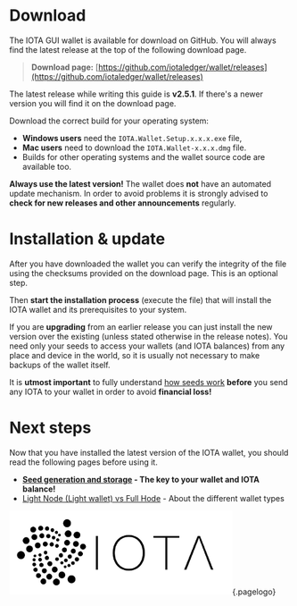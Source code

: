 <!-- TITLE: Download & installation -->
<!-- SUBTITLE: The official IOTA (GUI) wallet -->

# Download
The IOTA GUI wallet is available for download on GitHub. You will always find the latest release at the top of the following download page.

> **Download page:** [https://github.com/iotaledger/wallet/releases](https://github.com/iotaledger/wallet/releases)

The latest release while writing this guide is **v2.5.1**. If there's a newer version you will find it on the download page.

Download the correct build for your operating system:
* **Windows users** need the `IOTA.Wallet.Setup.x.x.x.exe` file,
* **Mac users** need to download the `IOTA.Wallet-x.x.x.dmg` file.
* Builds for other operating systems and the wallet source code are available too.

**Always use the latest version!** The wallet does **not** have an automated update mechanism. In order to avoid problems it is strongly advised to **check for new releases and other announcements** regularly.

# Installation & update
After you have downloaded the wallet you can verify the integrity of the file using the checksums provided on the download page. This is an optional step.

Then **start the installation process** (execute the file) that will install the IOTA wallet and its prerequisites to your system.

If you are **upgrading** from an earlier release you can just install the new version over the existing (unless stated otherwise in the release notes). You need only your seeds to access your wallets (and IOTA balances) from any place and device in the world, so it is usually not necessary to make backups of the wallet itself.

It is **utmost important** to fully understand [how seeds work](/guide/wallet/official/seeds) **before** you send any IOTA to your wallet in order to avoid **financial loss!**

# Next steps
Now that you have installed the latest version of the IOTA wallet, you should read the following pages before using it.

* **[Seed generation and storage](/guide/wallet/official/seeds) - The key to your wallet and IOTA balance!**
* [Light Node (Light wallet) vs Full Hode](/guide/wallet/official/light-wallet-full-node) - About the different wallet types

![IOTA logo](/uploads/iota/iota-logo-transparent.png "IOTA"){.pagelogo}